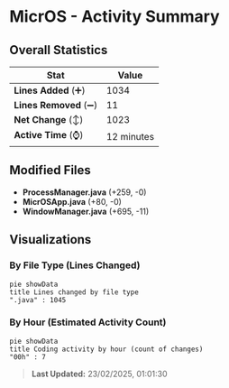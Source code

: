 # MicrOS - Activity Summary 

## Overall Statistics

| Stat                   | Value                                                             |
| ---------------------- | ----------------------------------------------------------------- |
| **Lines Added** (➕)   | 1034                                          |
| **Lines Removed** (➖) | 11                                        |
| **Net Change** (↕)    | 1023                |
| **Active Time** (⌚)   | 12 minutes |


## Modified Files
- **ProcessManager.java** (+259, -0)
- **MicrOSApp.java** (+80, -0)
- **WindowManager.java** (+695, -11)

## Visualizations

### By File Type (Lines Changed)

```mermaid
pie showData
title Lines changed by file type
".java" : 1045
```

### By Hour (Estimated Activity Count)

```mermaid
pie showData
title Coding activity by hour (count of changes)
"00h" : 7
```


> **Last Updated:** 23/02/2025, 01:01:30